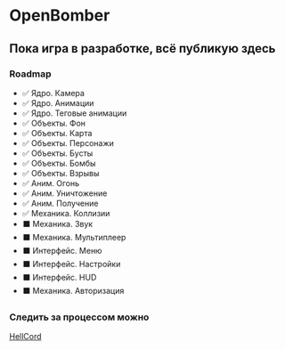 # OpenBomber

## Пока игра в разработке, всё публикую здесь

### Roadmap
- ✅ Ядро. Камера 
- ✅ Ядро. Анимации 
- ✅ Ядро. Теговые анимации 
- ✅ Объекты. Фон 
- ✅ Объекты. Карта 
- ✅ Объекты. Персонажи 
- ✅ Объекты. Бусты 
- ✅ Объекты. Бомбы 
- ✅ Объекты. Взрывы 
- ✅ Аним. Огонь 
- ✅ Аним. Уничтожение 
- ✅ Аним. Получение 
- ✅ Механика. Коллизии
- ⬛️ Механика. Звук
- ⬛️ Механика. Мультиплеер
- ⬛️ Интерфейс. Меню
- ⬛️ Интерфейс. Настройки
- ⬛️ Интерфейс. HUD
- ⬛️ Механика. Авторизация

### Следить за процессом можно 
[HellCord](https://discord.gg/hellcord)